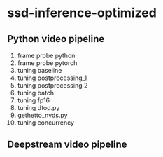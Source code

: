 # ssd-inference-optimized

## Python video pipeline

1. frame probe python
2. frame probe pytorch
3. tuning baseline
4. tuning postprocessing_1
5. tuning postprocessing 2
6. tuning batch
7. tuning fp16
8. tuning dtod.py
9. gethetto_nvds.py
10. tuning concurrency

## Deepstream video pipeline

## 